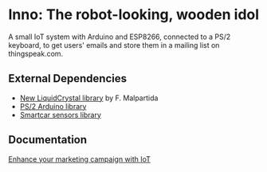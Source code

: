 # Inno: The robot-looking, wooden idol
A small IoT system with Arduino and ESP8266, connected to a PS/2 keyboard, to get users' emails and store them in a mailing list on thingspeak.com.

## External Dependencies
* [New LiquidCrystal library](https://bitbucket.org/fmalpartida/new-liquidcrystal/wiki/Home) by F. Malpartida
* [PS/2 Arduino library](http://www.pjrc.com/teensy/td_libs_PS2Keyboard.html)
* [Smartcar sensors library](https://github.com/platisd/smartcar_sensors)

## Documentation
[Enhance your marketing campaign with IoT](https://platis.solutions/blog/2015/11/02/iot-marketing-campaign/)
